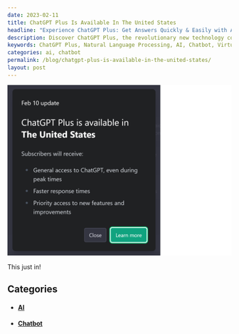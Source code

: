 ```yaml
---
date: 2023-02-11
title: ChatGPT Plus Is Available In The United States
headline: "Experience ChatGPT Plus: Get Answers Quickly & Easily with AI-Powered Chatbot!"
description: Discover ChatGPT Plus, the revolutionary new technology combining natural language processing and AI to create an interactive chatbot. With ChatGPT Plus, I can ask questions and get answers quickly and easily. Get it now and start having conversations with my virtual assistant!
keywords: ChatGPT Plus, Natural Language Processing, AI, Chatbot, Virtual Assistant, United States
categories: ai, chatbot
permalink: /blog/chatgpt-plus-is-available-in-the-united-states/
layout: post
---
```



![ChatGPT Plus Is Available In The United States](/assets/images/ChatGPT-Plus-is-available-in-The-United-States.png)

This just in!



## Categories

<ul>
<li><h4><a href='/ai/'>AI</a></h4></li>
<li><h4><a href='/chatbot/'>Chatbot</a></h4></li></ul>